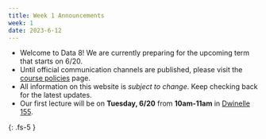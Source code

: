 ```yaml
---
title: Week 1 Announcements
week: 1
date: 2023-6-12
---
```


- Welcome to Data 8! We are currently preparing for the upcoming term that starts on 6/20.
- Until official communication channels are published, please visit the [course policies](policies) page.
- All information on this website is _subject to change_. Keep checking back for the latest updates.
- Our first lecture will be on **Tuesday, 6/20** from **10am-11am** in [Dwinelle 155](https://www.berkeley.edu/map/?dwinelle).

{: .fs-5 }
